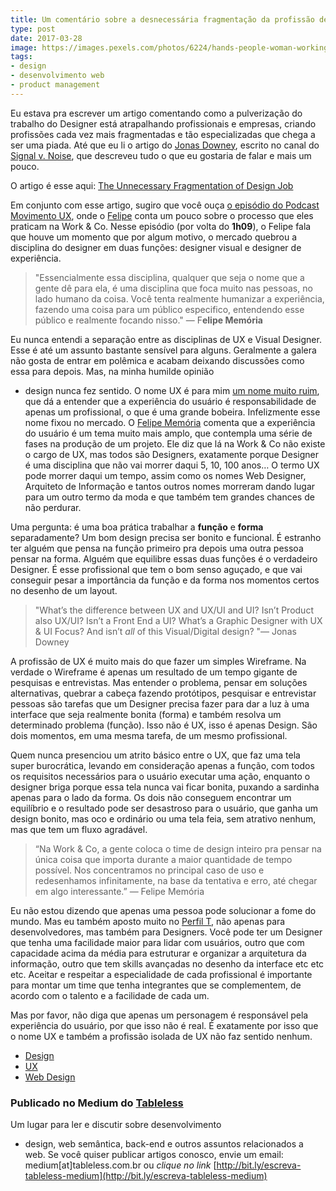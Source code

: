 ```yaml
---
title: Um comentário sobre a desnecessária fragmentação da profissão designer
type: post
date: 2017-03-28
image: https://images.pexels.com/photos/6224/hands-people-woman-working.jpg
tags:
- design
- desenvolvimento web
- product management
---
```


Eu estava pra escrever um artigo comentando como a pulverização do trabalho do
Designer está atrapalhando profissionais e empresas, criando profissões cada vez
mais fragmentadas e tão especializadas que chega a ser uma piada. Até que eu li
o artigo do [Jonas Downey](https://medium.com/@jonasdowney), escrito no canal do
[Signal v. Noise](https://m.signalvnoise.com/), que descreveu tudo o que eu
gostaria de falar e mais um pouco.

O artigo é esse aqui: [The Unnecessary Fragmentation of Design
Job](https://m.signalvnoise.com/the-unnecessary-fragmentation-of-design-jobs-d5b9c8621082)

Em conjunto com esse artigo, sugiro que você ouça [o episódio do Podcast
Movimento UX](http://movimentoux.com/work/felipememoria/), onde o
[Felipe](https://medium.com/@memo) conta um pouco sobre o processo que eles
praticam na Work & Co. Nesse episódio (por volta do **1h09**), o Felipe fala que
houve um momento que por algum motivo, o mercado quebrou a disciplina do
designer em duas funções: designer visual e designer de experiência.

> "Essencialmente essa disciplina, qualquer que seja o nome que a gente dê para
> ela, é uma disciplina que foca muito nas pessoas, no lado humano da coisa. Você
tenta realmente humanizar a experiência, fazendo uma coisa para um público
especifico, entendendo esse público e realmente focando nisso." — F**elipe
Memória**

Eu nunca entendi a separação entre as disciplinas de UX e Visual Designer. Esse
é até um assunto bastante sensível para alguns. Geralmente a galera não gosta de
entrar em polêmica e acabam deixando discussões como essa para depois. Mas, na
minha humilde opinião
- design nunca fez sentido. O nome UX é para mim [um nome muito
ruim](https://medium.com/tableless/o-nome-ux-estÃ¡-errado-8d5095a6755b), que dá
a entender que a experiência do usuário é responsabilidade de apenas um
profissional, o que é uma grande bobeira. Infelizmente esse nome fixou no
mercado. O [Felipe Memória](https://medium.com/u/bec57f323414) comenta que a
experiência do usuário é um tema muito mais amplo, que contempla uma série de
fases na produção de um projeto. Ele diz que lá na Work & Co não existe o cargo
de UX, mas todos são Designers, exatamente porque Designer é uma disciplina que
não vai morrer daqui 5, 10, 100 anos… O termo UX pode morrer daqui um tempo,
assim como os nomes Web Designer, Arquiteto de Informação e tantos outros nomes
morreram dando lugar para um outro termo da moda e que também tem grandes
chances de não perdurar.

Uma pergunta: é uma boa prática trabalhar a **função** e **forma**
separadamente? Um bom design precisa ser bonito e funcional. É estranho ter
alguém que pensa na função primeiro pra depois uma outra pessoa pensar na forma.
Alguém que equilibre essas duas funções é o verdadeiro Designer. É esse
profissional que tem o bom senso aguçado, e que vai conseguir pesar a
importância da função e da forma nos momentos certos no desenho de um layout.

> "What’s the difference between UX and UX/UI and UI? Isn’t Product also UX/UI?
> Isn’t a Front End a UI? What’s a Graphic Designer with UX & UI Focus? And isn’t
*all* of this Visual/Digital design? "— Jonas Downey

A profissão de UX é muito mais do que fazer um simples Wireframe. Na verdade o
Wireframe é apenas um resultado de um tempo gigante de pesquisas e entrevistas.
Mas entender o problema, pensar em soluções alternativas, quebrar a cabeça
fazendo protótipos, pesquisar e entrevistar pessoas são tarefas que um Designer
precisa fazer para dar a luz à uma interface que seja realmente bonita (forma) e
também resolva um determinado problema (função). Isso não é UX, isso é apenas
Design. São dois momentos, em uma mesma tarefa, de um mesmo profissional.

Quem nunca presenciou um atrito básico entre o UX, que faz uma tela super
burocrática, levando em consideração apenas a função, com todos os requisitos
necessários para o usuário executar uma ação, enquanto o designer briga porque
essa tela nunca vai ficar bonita, puxando a sardinha apenas para o lado da
forma. Os dois não conseguem encontrar um equilíbrio e o resultado pode ser
desastroso para o usuário, que ganha um design bonito, mas oco e ordinário ou
uma tela feia, sem atrativo nenhum, mas que tem um fluxo agradável.

> “Na Work & Co, a gente coloca o time de design inteiro pra pensar na única coisa
> que importa durante a maior quantidade de tempo possível. Nos concentramos no
principal caso de uso e redesenhamos infinitamente, na base da tentativa e erro,
até chegar em algo interessante.” — Felipe Memória

Eu não estou dizendo que apenas uma pessoa pode solucionar a fome do mundo. Mas
eu também aposto muito no [Perfil
T](https://medium.com/@diegoeis/desenvolvedor-full-stack-t-shaped-valve-7bcf67f2e011),
não apenas para desenvolvedores, mas também para Designers. Você pode ter um
Designer que tenha uma facilidade maior para lidar com usuários, outro que com
capacidade acima da média para estruturar e organizar a arquitetura da
informação, outro que tem skills avançadas no desenho da interface etc etc etc.
Aceitar e respeitar a especialidade de cada profissional é importante para
montar um time que tenha integrantes que se complementem, de acordo com o
talento e a facilidade de cada um.

Mas por favor, não diga que apenas um personagem é responsável pela experiência
do usuário, por que isso não é real. É exatamente por isso que o nome UX e
também a profissão isolada de UX não faz sentido nenhum.

* [Design](https://medium.com/tag/design?source=post)
* [UX](https://medium.com/tag/ux?source=post)
* [Web Design](https://medium.com/tag/web-design?source=post)

### Publicado no Medium do [Tableless](https://medium.com/tableless?source=footer_card)

Um lugar para ler e discutir sobre desenvolvimento
- design, web semântica,
back-end e outros assuntos relacionados a web. Se você quiser publicar artigos
conosco, envie um email: medium[at]tableless.com.br ou *clique no link*
[http://bit.ly/escreva-tableless-medium](http://bit.ly/escreva-tableless-medium)
